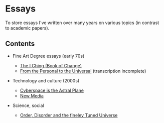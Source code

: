 # Essays

To store essays I've written over many years on various topics (in contrast to academic papers).

## Contents

- Fine Art Degree essays (early 70s)
  - [The I Ching (Book of Change)](fine-art-degree/i-ching/iching-essay.md)
  - [From the Personal to the Universal](fine-art-degree/personal-universal/personal-universal-essay.md) (transcription incomplete)

- Technology and culture (2000s)
  - [Cyberspace is the Astral Plane](cyberspace-is-the-astral-plane.md)
  - [New Media](new-media.md)

- Science, social
  - [Order, Disorder and the fineley Tuned Universe](the-finely-tuned-universe.md)